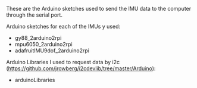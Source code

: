 
These are the Arduino sketches used to send the IMU data to the computer through the serial port.

Arduino sketches for each of the IMUs y used:
- gy88_2arduino2rpi
- mpu6050_2arduino2rpi
- adafruitIMU9dof_2arduino2rpi

Arduino Libraries I used to request data by i2c (https://github.com/jrowberg/i2cdevlib/tree/master/Arduino):
- arduinoLibraries
